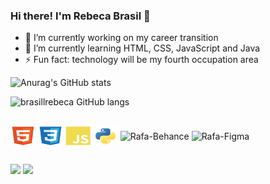 ### Hi there! I'm Rebeca Brasil 👋

- 🔭 I’m currently working on my career transition
- 🌱 I’m currently learning HTML, CSS, JavaScript and Java 
- ⚡ Fun fact: technology will be my fourth occupation area
 
![Anurag's GitHub stats](https://github-readme-stats.vercel.app/api?username=brasillrebeca&show_icons=true&theme=transparent)

![brasillrebeca GitHub langs](https://github-readme-stats.vercel.app/api/top-langs?username=brasillrebeca&layout-compact&langs_count=16&theme=transparent)

<div style="display: inline_block"><br>
  <img align="center" alt="Rafa-HTML" height="30" width="40" src="https://raw.githubusercontent.com/devicons/devicon/master/icons/html5/html5-original.svg">
  <img align="center" alt="Rafa-CSS" height="30" width="40" src="https://raw.githubusercontent.com/devicons/devicon/master/icons/css3/css3-original.svg">
  <img align="center" alt="Rafa-Js" height="30" width="40" src="https://raw.githubusercontent.com/devicons/devicon/master/icons/javascript/javascript-plain.svg">
  <img align="center" alt="Rafa-Python" height="30" width="40" src="https://raw.githubusercontent.com/devicons/devicon/master/icons/python/python-original.svg">
  <img align="center" alt="Rafa-Behance" height="30" width="40" src="https://cdn.jsdelivr.net/gh/devicons/devicon@latest/icons/behance/behance-original.svg" /> 
  <img align="center" alt="Rafa-Figma" height="30" width="40" src="https://cdn.jsdelivr.net/gh/devicons/devicon@latest/icons/figma/figma-original.svg" />
</div>

##

<div> 
  <a href = "mailto:contatorafaballerini@gmail.com"><img src="https://img.shields.io/badge/-Gmail-%23333?style=for-the-badge&logo=gmail&logoColor=white" target="_blank"></a>
  <a href="https://www.linkedin.com/in/brasillrebeca/" target="_blank"><img src="https://img.shields.io/badge/-LinkedIn-%230077B5?style=for-the-badge&logo=linkedin&logoColor=white" target="_blank"></a> 
  
</div>
